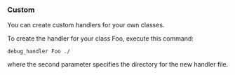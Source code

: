 ### Custom

You can create custom handlers for your own classes.

To create the handler for your class Foo, execute this command:

```debug_handler Foo ./```

where the second parameter specifies the directory for the new handler file.


